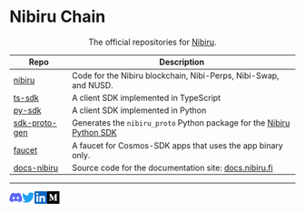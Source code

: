 # Nibiru Chain

<div align="center">

The official repositories for [Nibiru][site-nibiru].

</div>

| Repo | Description |
| ---  | --- |
| [nibiru][repo-nibiru] | Code for the Nibiru blockchain, Nibi-Perps, Nibi-Swap, and NUSD. |
| [ts-sdk][repo-ts-sdk] | A client SDK implemented in TypeScript |
| [py-sdk][repo-py-sdk] | A client SDK implemented in Python |
| [sdk-proto-gen][repo-sdk-proto-gen] | Generates the `nibiru_proto` Python package for the [Nibiru Python SDK][repo-py-sdk] |
| [faucet][repo-faucet] | A faucet for Cosmos-SDK apps that uses the app binary only. |
| [docs-nibiru][repo-docs] | Source code for the documentation site: [docs.nibiru.fi](https://docs.nibiru.fi) |

---

<a href="https://discord.gg/sgPw8ZYfpQ">
  <img align="left" alt="Nibiru Discord" width="22px" src="https://raw.githubusercontent.com/NibiruChain/.github/master/img/discord.svg" />
</a>
<a href="https://twitter.com/NibiruChain">
  <img align="left" alt="Nibiru Twitter" width="22px" src="https://raw.githubusercontent.com/NibiruChain/.github/master/img/twitter.svg" />
</a>
<a href="https://www.linkedin.com/company/nibiruchain">
  <img align="left" alt="Nibiru LinkedIn" width="22px" src="https://raw.githubusercontent.com/NibiruChain/.github/master/img/linkedin.svg" />
</a>
<a href="https://blog.nibiru.fi">
  <img align="left" alt="Nibiru Blog" width="22px" src="https://raw.githubusercontent.com/NibiruChain/.github/master/img/medium.svg" />
</a>

[site-nibiru]: https://nibiru.fi
[repo-nibiru]: https://github.com/NibiruChain/nibiru
[repo-py-sdk]: https://github.com/NibiruChain/py-sdk
[repo-ts-sdk]: https://github.com/NibiruChain/ts-sdk
[repo-docs]: https://github.com/NibiruChain/docs-nibiru
[repo-sdk-proto-gen]: https://github.com/NibiruChain/sdk-proto-gen
[repo-faucet]: https://github.com/NibiruChain/faucet
